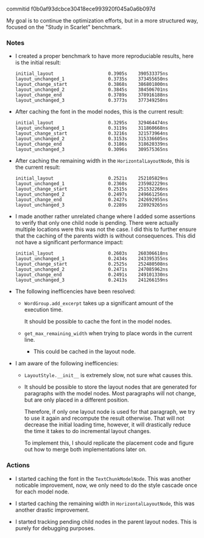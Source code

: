 commitid f0b0af93dcbce30418ece993920f045a0a6b097d

My goal is to continue the optimization efforts, but in a more structured way, focused on the "Study in Scarlet" benchmark.

### Notes

-   I created a proper benchmark to have more reproduciable results, here is the initial result:

    ```none
    initial_layout                    0.3905s    390533375ns
    layout_unchanged_1                0.3735s    373455650ns
    layout_change_start               0.3868s    386801800ns
    layout_unchanged_2                0.3845s    384506701ns
    layout_change_end                 0.3789s    378916188ns
    layout_unchanged_3                0.3773s    377349250ns
    ```

-   After caching the font in the model nodes, this is the current result:

    ```none
    initial_layout                    0.3295s    329464474ns
    layout_unchanged_1                0.3119s    311860668ns
    layout_change_start               0.3216s    321573964ns
    layout_unchanged_2                0.3153s    315336605ns
    layout_change_end                 0.3186s    318620339ns
    layout_unchanged_3                0.3096s    309575365ns
    ```

-   After caching the remaining width in the `HorizontalLayoutNode`, this is the current result:

    ```none
    initial_layout                    0.2521s    252105829ns
    layout_unchanged_1                0.2360s    235982229ns
    layout_change_start               0.2515s    251532266ns
    layout_unchanged_2                0.2497s    249661256ns
    layout_change_end                 0.2427s    242692955ns
    layout_unchanged_3                0.2289s    228929265ns
    ```

-   I made another rather unrelated change where I added some assertions to verify that only one child node is pending.
    There were actually multiple locations were this was not the case.
    I did this to further ensure that the caching of the parents width is without consequences.
    This did not have a significant performance impact:

    ```none
    initial_layout                    0.2603s    260306618ns
    layout_unchanged_1                0.2434s    243395355ns
    layout_change_start               0.2525s    252480508ns
    layout_unchanged_2                0.2471s    247085962ns
    layout_change_end                 0.2491s    249101330ns
    layout_unchanged_3                0.2413s    241266159ns
    ```

-   The following inefficencies have been resolved:

    -   `WordGroup.add_excerpt` takes up a significant amount of the execution time.

        It should be possible to cache the font in the model nodes.

    -   `get_max_remaining_width` when trying to place words in the current line.

        -   This could be cached in the layout node.

-   I am aware of the following inefficencies:

    -   `LayoutStyle.__init__` is extremely slow, not sure what causes this.

    -   It should be possible to store the layout nodes that are generated for paragraphs with the model nodes.
        Most paragraphs will not change, but are only placed in a different position.

        Therefore, if only one layout node is used for that paragraph, we try to use it again and recompute the result otherwise.
        That will not decrease the initial loading time, however, it will drastically reduce the time it takes to do incremental layout changes.

        To implement this, I should replicate the placement code and figure out how to merge both implementations later on.

### Actions

-   I started caching the font in the `TextChunkModelNode`.
    This was another noticable improvement, now, we only need to do the style cascade once for each model node.

-   I started caching the remaining width in `HorizontalLayoutNode`, this was another drastic improvement.

-   I started tracking pending child nodes in the parent layout nodes.
    This is purely for debugging purposes.
